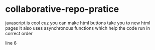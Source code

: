 # collaborative-repo-pratice

javascript is cool cuz you can make html buttons take you to new html pages
It also uses asynchronous functions which help the code run in correct order

line 6
